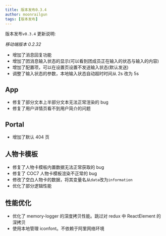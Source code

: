 ```yaml
---
title: 版本发布0.3.4
author: moonrailgun
tags: [版本发布]
---
```


版本发布`v0.3.4` 更新说明:

_移动端版本 0.2.32_

- 增加了消息回复功能
- 增加了团消息输入状态的显示(可以看到团成员正在输入的状态与输入的内容)
- 增加了配置项，可以在设置页设置不发送输入状态(默认发送)
- 调整了输入状态的参数，本地输入状态自动超时时间从 2s 改为 5s

## App

- 修复了部分文本上半部分文本无法正常渲染的 bug
- 修复了用户详情页看不到用户简介的问题

<!--truncate-->

## Portal

- 增加了默认 404 页

## 人物卡模板

- 修复了人物卡模板内置数据无法正常获取的 bug
- 修复了 COC7 人物卡模板渲染不正常的 bug
- 修改了空白人物卡的数据，将其变量名从`data`改为`information`
- 优化了部分逻辑性能

## 性能优化

- 优化了 memory-logger 的深度拷贝性能。跳过对 redux 中 ReactElement 的深拷贝
- 使用本地管理 iconfont。不依赖于阿里网络环境
